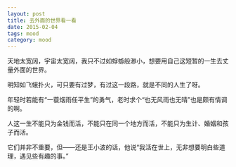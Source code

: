 ```yaml
---
layout: post
title: 去外面的世界看一看
date: 2015-02-04
tags: mood
category: mood
---
```


天地太宽阔，宇宙太宽阔，我只不过如蜉蝣般渺小，想要用自己这短暂的一生去丈量外面的世界。

明知如飞蛾扑火，可只要有过梦，有过这一段路，就是不同的人生了呀。

年轻时若能有“一蓑烟雨任平生”的勇气，老时求个“也无风雨也无晴”也是颇有情调的啊。

人这一生不能只为金钱而活，不能只在同一个地方而活，不能只为生计、婚姻和孩子而活。

它们并非不重要，但——还是王小波的话，他说“我活在世上，无非想要明白些道理，遇见些有趣的事。”